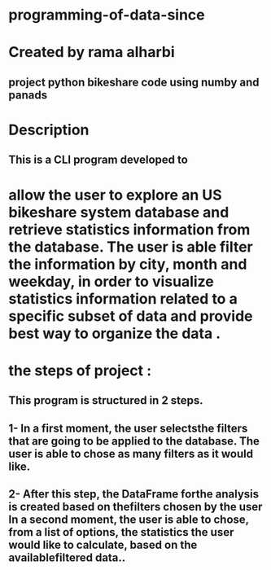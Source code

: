 # programming-of-data-since
# Created by rama alharbi
## project python bikeshare code using numby and panads
# Description
## This is a CLI program developed to
# allow the user to explore an US bikeshare system database and retrieve statistics information from the database. The user is able filter the information by city, month and weekday, in order to visualize statistics information related to a specific subset of data and provide best way to organize the data .

# the steps of project : 
## This program is structured in 2 steps.

## 1- In a first moment, the user selectsthe filters that are going to be applied to the database. The user is able to chose as many filters as it would like.

## 2-  After this step, the DataFrame forthe analysis is created based on thefilters chosen by the user In a second moment, the user is able to chose, from a list of options, the statistics the user would like to calculate, based on the availablefiltered data..